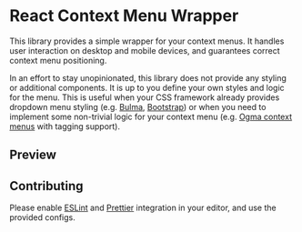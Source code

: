 React Context Menu Wrapper
======
This library provides a simple wrapper for your context menus. It handles user interaction on desktop and mobile
devices, and guarantees correct context menu positioning.

In an effort to stay unopinionated, this library does not provide any styling or additional components. It is up to you
define your own styles and logic for the menu. This is useful when your CSS framework already provides dropdown menu
styling (e.g. [Bulma](https://bulma.io/), [Bootstrap](https://getbootstrap.com/)) or when you need to implement some
non-trivial logic for your context menu (e.g. [Ogma context menus](https://github.com/TimboKZ/Ogma) with tagging
support).

Preview
------


Contributing
------
Please enable [ESLint](https://eslint.org/docs/user-guide/integrations) and
[Prettier](https://prettier.io/docs/en/editors.html) integration in your editor, and use the provided configs.

